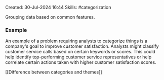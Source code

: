Created: 30-Jul-2024 16:44
Skills: #categorization

Grouping data based on common features.
### Example
An example of a problem requiring analysts to categorize things is a company's goal to improve customer satisfaction. Analysts might classify customer service calls based on certain keywords or scores. This could help identify top-performing customer service representatives or help correlate certain actions taken with higher customer satisfaction scores.

[[Difference between categories and themes]]
